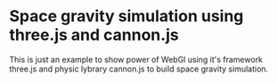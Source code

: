 # Space gravity simulation using three.js and cannon.js
This is just an example to show power of WebGl using it's framework three.js and physic lybrary cannon.js to build space gravity simulation.
